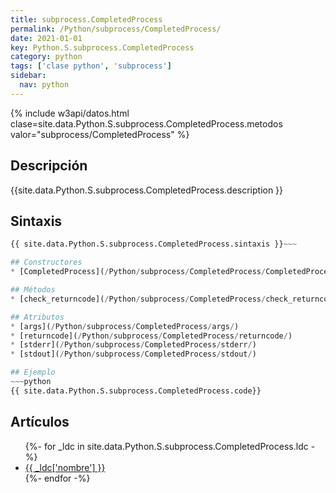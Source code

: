 ```yaml
---
title: subprocess.CompletedProcess
permalink: /Python/subprocess/CompletedProcess/
date: 2021-01-01
key: Python.S.subprocess.CompletedProcess
category: python
tags: ['clase python', 'subprocess']
sidebar: 
  nav: python
---
```


{% include w3api/datos.html clase=site.data.Python.S.subprocess.CompletedProcess.metodos valor="subprocess/CompletedProcess" %}

## Descripción
{{site.data.Python.S.subprocess.CompletedProcess.description }}

## Sintaxis
~~~python
{{ site.data.Python.S.subprocess.CompletedProcess.sintaxis }}~~~

## Constructores
* [CompletedProcess](/Python/subprocess/CompletedProcess/CompletedProcess/)

## Métodos
* [check_returncode](/Python/subprocess/CompletedProcess/check_returncode/)

## Atributos
* [args](/Python/subprocess/CompletedProcess/args/)
* [returncode](/Python/subprocess/CompletedProcess/returncode/)
* [stderr](/Python/subprocess/CompletedProcess/stderr/)
* [stdout](/Python/subprocess/CompletedProcess/stdout/)

## Ejemplo
~~~python
{{ site.data.Python.S.subprocess.CompletedProcess.code}}
~~~

## Artículos
<ul>
{%- for _ldc in site.data.Python.S.subprocess.CompletedProcess.ldc -%}
   <li>
       <a href="{{_ldc['url'] }}">{{ _ldc['nombre'] }}</a>
   </li>
{%- endfor -%}
</ul>
